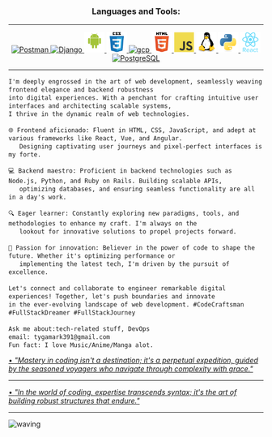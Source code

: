 <h3 align="center">Languages and Tools:</h3>
<hr>
<p align="center"> <a href="https://www.postman.com/" target="_blank" rel="noreferrer"> <img src="https://seeklogo.com/images/P/postman-logo-F43375A2EB-seeklogo.com.png" alt="Postman" width="40" height="40"/> </a> <a href="https://www.djangoproject.com/" target="_blank" rel="noreferrer"> <img src="https://cdn.worldvectorlogo.com/logos/django.svg" alt="Django" width="40" height="40"/> </a> <a href="https://developer.android.com" target="_blank" rel="noreferrer"> <img src="https://raw.githubusercontent.com/devicons/devicon/master/icons/android/android-original-wordmark.svg" alt="android" width="40" height="40"/> </a> <a href="https://www.w3schools.com/css/" target="_blank" rel="noreferrer"> <img src="https://raw.githubusercontent.com/devicons/devicon/master/icons/css3/css3-original-wordmark.svg" alt="css3" width="40" height="40"/> </a> <a href="https://cloud.google.com" target="_blank" rel="noreferrer"> <img src="https://www.vectorlogo.zone/logos/google_cloud/google_cloud-icon.svg" alt="gcp" width="40" height="40"/> </a> <a href="https://www.w3.org/html/" target="_blank" rel="noreferrer"> <img src="https://raw.githubusercontent.com/devicons/devicon/master/icons/html5/html5-original-wordmark.svg" alt="html5" width="40" height="40"/> </a> <a href="https://developer.mozilla.org/en-US/docs/Web/JavaScript" target="_blank" rel="noreferrer"> <img src="https://raw.githubusercontent.com/devicons/devicon/master/icons/javascript/javascript-original.svg" alt="javascript" width="40" height="40"/> </a> <a href="https://www.linux.org/" target="_blank" rel="noreferrer"> <img src="https://raw.githubusercontent.com/devicons/devicon/master/icons/linux/linux-original.svg" alt="linux" width="40" height="40"/> </a>  <a href="https://www.python.org" target="_blank" rel="noreferrer"> <img src="https://raw.githubusercontent.com/devicons/devicon/master/icons/python/python-original.svg" alt="python" width="40" height="40"/> </a>  <a href="https://reactjs.org/" target="_blank" rel="noreferrer"> <img src="https://raw.githubusercontent.com/devicons/devicon/master/icons/react/react-original-wordmark.svg" alt="react" width="40" height="40"/> </a> <a href="https://www.postgresql.org/" target="_blank" rel="noreferrer"> <img src="https://cdn.worldvectorlogo.com/logos/postgresql.svg" alt="PostgreSQL" width="40" height="40"/></a> </p>
<hr>
 
```
I'm deeply engrossed in the art of web development, seamlessly weaving frontend elegance and backend robustness
into digital experiences. With a penchant for crafting intuitive user interfaces and architecting scalable systems,
I thrive in the dynamic realm of web technologies.

🌐 Frontend aficionado: Fluent in HTML, CSS, JavaScript, and adept at various frameworks like React, Vue, and Angular.
   Designing captivating user journeys and pixel-perfect interfaces is my forte.

💻 Backend maestro: Proficient in backend technologies such as Node.js, Python, and Ruby on Rails. Building scalable APIs,
   optimizing databases, and ensuring seamless functionality are all in a day's work.

🔍 Eager learner: Constantly exploring new paradigms, tools, and methodologies to enhance my craft. I'm always on the
   lookout for innovative solutions to propel projects forward.

🚀 Passion for innovation: Believer in the power of code to shape the future. Whether it's optimizing performance or
   implementing the latest tech, I'm driven by the pursuit of excellence.

Let's connect and collaborate to engineer remarkable digital experiences! Together, let's push boundaries and innovate
in the ever-evolving landscape of web development. #CodeCraftsman #FullStackDreamer #FullStackJourney

Ask me about:tech-related stuff, DevOps
email: tygamark391@gmail.com
Fun fact: I love Music/Anime/Manga alot.
```

<a href="https://github.com/marketplace/actions/quote-readme">
• <i>"Mastery in coding isn't a destination; it's a perpetual expedition, guided by the seasoned voyagers who navigate through complexity with grace."</i>
</a>
<hr>
<a href="https://github.com/marketplace/actions/quote-readme">
• <i>"In the world of coding, expertise transcends syntax; it's the art of building robust structures that endure."</i>
</a>
<hr>

![waving](https://capsule-render.vercel.app/api?type=waving&align=center&height=150&text=iammark&25&fontAlignY=55&color=gradient&) 

